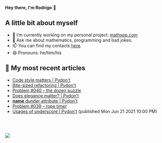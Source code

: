 **Hey there, I'm Rodrigo** 👋


## A little bit about myself

- 🔭 I’m currently working on my personal project: [mathspp.com](https://mathspp.com)
- 💬 Ask me about mathematics, programming and bad jokes.
- 📫 You can find my contacts [here](https://mathspp.com/about#contacts).
- 😄 Pronouns: he/him/his


## 📖 My most recent articles

<!-- BLOG-POST-LIST:START -->
 - [Code style matters | Pydon't](https://mathspp.com/blog/pydonts/code-style-matters)
 - [Bite-sized refactoring | Pydon't](https://mathspp.com/blog/pydonts/bite-sized-refactoring)
 - [Problem #040 – the dozen puzzle](https://mathspp.com/blog/problems/the-dozen-puzzle)
 - [Does elegance matter? | Pydon't](https://mathspp.com/blog/pydonts/does-elegance-matter)
 - [__name__ dunder attribute | Pydon't](https://mathspp.com/blog/pydonts/name-dunder-attribute)
 - [Problem #039 – rope timer](https://mathspp.com/blog/problems/rope-timer)
 - [Usages of underscore | Pydon't](https://mathspp.com/blog/pydonts/usages-of-underscore) (published Mon Jun 21 2021 10:00 PM)
<!-- BLOG-POST-LIST:END -->

<br />
<br />

![](https://github-readme-stats.vercel.app/api?username=RojerGS&hide=stars&count_private=true&show_icons=true)
